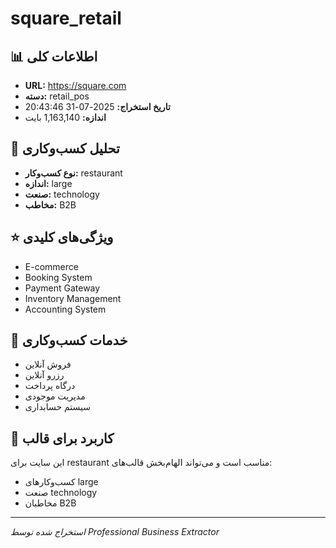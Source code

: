 # square_retail

## 📊 اطلاعات کلی
- **URL:** https://square.com
- **دسته:** retail_pos
- **تاریخ استخراج:** 2025-07-31 20:43:46
- **اندازه:** 1,163,140 بایت

## 🏢 تحلیل کسب‌وکاری
- **نوع کسب‌وکار:** restaurant
- **اندازه:** large
- **صنعت:** technology
- **مخاطب:** B2B

## ⭐ ویژگی‌های کلیدی
- E-commerce
- Booking System
- Payment Gateway
- Inventory Management
- Accounting System

## 🔧 خدمات کسب‌وکاری
- فروش آنلاین
- رزرو آنلاین
- درگاه پرداخت
- مدیریت موجودی
- سیستم حسابداری

## 🎯 کاربرد برای قالب
این سایت برای restaurant مناسب است و می‌تواند الهام‌بخش قالب‌های:
- کسب‌وکارهای large
- صنعت technology
- مخاطبان B2B

---
*استخراج شده توسط Professional Business Extractor*
